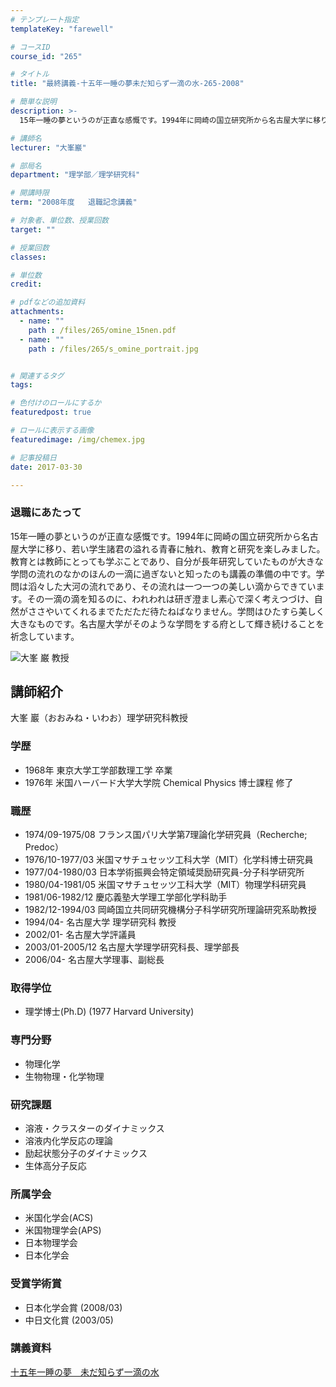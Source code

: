 ```yaml
---
# テンプレート指定
templateKey: "farewell"

# コースID
course_id: "265"

# タイトル
title: "最終講義-十五年一睡の夢未だ知らず一滴の水-265-2008"

# 簡単な説明
description: >-
  15年一睡の夢というのが正直な感慨です。1994年に岡崎の国立研究所から名古屋大学に移り、若い学生諸君の溢れる青春に触れ、教育と研究を楽しみました。教育とは教師にとっても学ぶことであり、自分が長年...

# 講師名
lecturer: "大峯巖"

# 部局名
department: "理学部／理学研究科"

# 開講時限
term: "2008年度	退職記念講義"

# 対象者、単位数、授業回数
target: ""

# 授業回数
classes: 

# 単位数
credit: 

# pdfなどの追加資料
attachments: 
  - name: "" 
    path : /files/265/omine_15nen.pdf
  - name: "" 
    path : /files/265/s_omine_portrait.jpg


# 関連するタグ
tags:

# 色付けのロールにするか
featuredpost: true

# ロールに表示する画像
featuredimage: /img/chemex.jpg

# 記事投稿日
date: 2017-03-30

---
```

### 退職にあたって

15年一睡の夢というのが正直な感慨です。1994年に岡崎の国立研究所から名古屋大学に移り、若い学生諸君の溢れる青春に触れ、教育と研究を楽しみました。教育とは教師にとっても学ぶことであり、自分が長年研究していたものが大きな学問の流れのなかのほんの一滴に過ぎないと知ったのも講義の準備の中です。学問は滔々した大河の流れであり、その流れは一つ一つの美しい滴からできています。その一滴の滴を知るのに、われわれは研ぎ澄まし素心で深く考えつづけ、自然がささやいてくれるまでただただ待たねばなりません。学問はひたすら美しく大きなものです。名古屋大学がそのような学問をする府として輝き続けることを祈念しています。

![大峯 巌 教授](/files/265/s_omine_portrait.jpg) 
## 講師紹介

大峯 巖（おおみね・いわお）理学研究科教授 

### 学歴

  * 1968年 東京大学工学部数理工学 卒業
  * 1976年 米国ハーバード大学大学院 Chemical Physics 博士課程 修了

### 職歴

  * 1974/09-1975/08 フランス国パリ大学第7理論化学研究員（Recherche; Predoc）
  * 1976/10-1977/03 米国マサチュセッツ工科大学（MIT）化学科博士研究員
  * 1977/04-1980/03 日本学術振興会特定領域奨励研究員-分子科学研究所
  * 1980/04-1981/05 米国マサチュセッツ工科大学（MIT）物理学科研究員
  * 1981/06-1982/12 慶応義塾大学理工学部化学科助手
  * 1982/12-1994/03 岡崎国立共同研究機構分子科学研究所理論研究系助教授
  * 1994/04- 名古屋大学 理学研究科 教授
  * 2002/01- 名古屋大学評議員
  * 2003/01-2005/12 名古屋大学理学研究科長、理学部長
  * 2006/04- 名古屋大学理事、副総長

### 取得学位

  * 理学博士(Ph.D) (1977 Harvard University)

### 専門分野

  * 物理化学
  * 生物物理・化学物理

### 研究課題 

  * 溶液・クラスターのダイナミックス
  * 溶液内化学反応の理論
  * 励起状態分子のダイナミックス
  * 生体高分子反応

### 所属学会

  * 米国化学会(ACS) 
  * 米国物理学会(APS) 
  * 日本物理学会
  * 日本化学会

### 受賞学術賞

  * 日本化学会賞 (2008/03) 
  * 中日文化賞 (2003/05)
### 講義資料


[十五年一睡の夢　未だ知らず一滴の水](/files/265/omine_15nen.pdf) 
